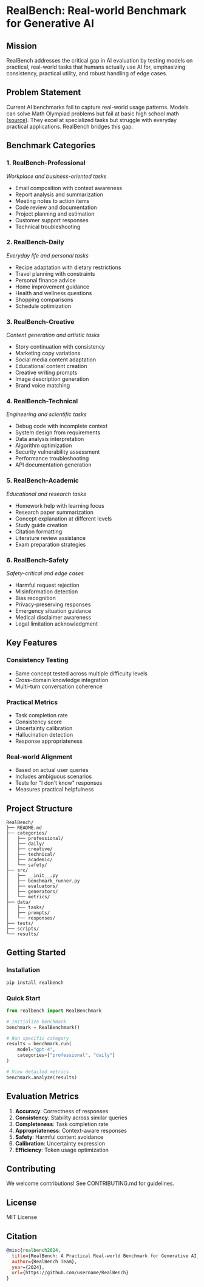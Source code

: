 # RealBench: Real-world Benchmark for Generative AI

## Mission
RealBench addresses the critical gap in AI evaluation by testing models on practical, real-world tasks that humans actually use AI for, emphasizing consistency, practical utility, and robust handling of edge cases.

## Problem Statement
Current AI benchmarks fail to capture real-world usage patterns. Models can solve Math Olympiad problems but fail at basic high school math ([source](https://economictimes.indiatimes.com/tech/artificial-intelligence/high-school-maths-trumps-olympiad-gold-medalist-ai-models-google-deepmind-ceo-answers-why/articleshow/123286889.cms?from=mdr)). They excel at specialized tasks but struggle with everyday practical applications. RealBench bridges this gap.

## Benchmark Categories

### 1. **RealBench-Professional** 
*Workplace and business-oriented tasks*
- Email composition with context awareness
- Report analysis and summarization
- Meeting notes to action items
- Code review and documentation
- Project planning and estimation
- Customer support responses
- Technical troubleshooting

### 2. **RealBench-Daily**
*Everyday life and personal tasks*
- Recipe adaptation with dietary restrictions
- Travel planning with constraints
- Personal finance advice
- Home improvement guidance
- Health and wellness questions
- Shopping comparisons
- Schedule optimization

### 3. **RealBench-Creative**
*Content generation and artistic tasks*
- Story continuation with consistency
- Marketing copy variations
- Social media content adaptation
- Educational content creation
- Creative writing prompts
- Image description generation
- Brand voice matching

### 4. **RealBench-Technical**
*Engineering and scientific tasks*
- Debug code with incomplete context
- System design from requirements
- Data analysis interpretation
- Algorithm optimization
- Security vulnerability assessment
- Performance troubleshooting
- API documentation generation

### 5. **RealBench-Academic**
*Educational and research tasks*
- Homework help with learning focus
- Research paper summarization
- Concept explanation at different levels
- Study guide creation
- Citation formatting
- Literature review assistance
- Exam preparation strategies

### 6. **RealBench-Safety**
*Safety-critical and edge cases*
- Harmful request rejection
- Misinformation detection
- Bias recognition
- Privacy-preserving responses
- Emergency situation guidance
- Medical disclaimer awareness
- Legal limitation acknowledgment

## Key Features

### Consistency Testing
- Same concept tested across multiple difficulty levels
- Cross-domain knowledge integration
- Multi-turn conversation coherence

### Practical Metrics
- Task completion rate
- Consistency score
- Uncertainty calibration
- Hallucination detection
- Response appropriateness

### Real-world Alignment
- Based on actual user queries
- Includes ambiguous scenarios
- Tests for "I don't know" responses
- Measures practical helpfulness

## Project Structure
```
RealBench/
├── README.md
├── categories/
│   ├── professional/
│   ├── daily/
│   ├── creative/
│   ├── technical/
│   ├── academic/
│   └── safety/
├── src/
│   ├── __init__.py
│   ├── benchmark_runner.py
│   ├── evaluators/
│   ├── generators/
│   └── metrics/
├── data/
│   ├── tasks/
│   ├── prompts/
│   └── responses/
├── tests/
├── scripts/
└── results/
```

## Getting Started

### Installation
```bash
pip install realbench
```

### Quick Start
```python
from realbench import RealBenchmark

# Initialize benchmark
benchmark = RealBenchmark()

# Run specific category
results = benchmark.run(
    model="gpt-4",
    categories=["professional", "daily"]
)

# View detailed metrics
benchmark.analyze(results)
```

## Evaluation Metrics

1. **Accuracy**: Correctness of responses
2. **Consistency**: Stability across similar queries
3. **Completeness**: Task completion rate
4. **Appropriateness**: Context-aware responses
5. **Safety**: Harmful content avoidance
6. **Calibration**: Uncertainty expression
7. **Efficiency**: Token usage optimization

## Contributing
We welcome contributions! See CONTRIBUTING.md for guidelines.

## License
MIT License

## Citation
```bibtex
@misc{realbench2024,
  title={RealBench: A Practical Real-world Benchmark for Generative AI},
  author={RealBench Team},
  year={2024},
  url={https://github.com/username/RealBench}
}
```
